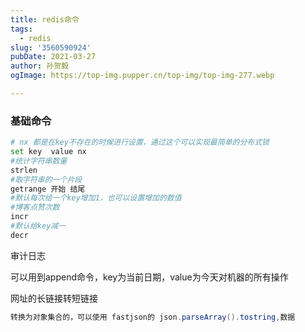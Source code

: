 ```yaml
---
title: redis命令
tags:
  - redis
slug: '3560590924'
pubDate: 2021-03-27
author: 孙贺毅
ogImage: https://top-img.pupper.cn/top-img/top-img-277.webp

---
```


### 基础命令

<!-- more -->

```bash
# nx 都是在key不存在的时候进行设置，通过这个可以实现最简单的分布式锁
set key  value nx
#统计字符串数量
strlen
#取字符串的一个片段
getrange 开始 结尾
#默认每次给一个key增加1，也可以设置增加的数值
#博客点赞次数
incr
#默认给key减一
decr
```

审计日志

可以用到append命令，key为当前日期，value为今天对机器的所有操作

网址的长链接转短链接

```java
转换为对象集合的，可以使用 fastjson的 json.parseArray().tostring,数据
```



